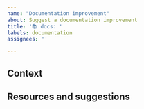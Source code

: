```yaml
---
name: "Documentation improvement"
about: Suggest a documentation improvement
title: '📚 docs: '
labels: documentation
assignees: ''

---
```


## Context
<!-- What is being/should be documented? -->

## Resources and suggestions
<!-- Add any useful links or guidance for the writer -->
